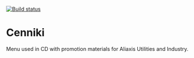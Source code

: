 [![Build status](https://ci.appveyor.com/api/projects/status/m7flrrcyqyd254mt/branch/master?svg=true)](https://ci.appveyor.com/project/konserw/cenniki/branch/master)

# Cenniki
Menu used in CD with promotion materials for Aliaxis Utilities and Industry.
